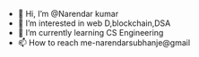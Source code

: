 - 👋 Hi, I’m @Narendar kumar
- 👀 I’m interested in web D,blockchain,DSA 
- 🌱 I’m currently learning CS Engineering
- 📫 How to reach me-narendarsubhanje@gmail

<!---
narendar009/narendar009 is a ✨ special ✨ repository because its `README.md` (this file) appears on your GitHub profile.
You can click the Preview link to take a look at your changes.
--->
